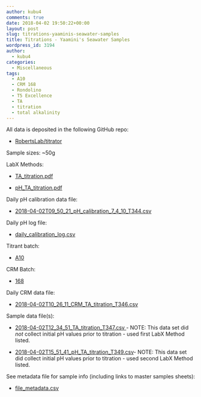 ```yaml
---
author: kubu4
comments: true
date: 2018-04-02 19:50:22+00:00
layout: post
slug: titrations-yaaminis-seawater-samples
title: Titrations - Yaamini's Seawater Samples
wordpress_id: 3194
author:
  - kubu4
categories:
  - Miscellaneous
tags:
  - A10
  - CRM 168
  - Rondolino
  - T5 Excellence
  - TA
  - titration
  - total alkalinity
---
```


All data is deposited in the following GitHub repo:





  * [RobertsLab/titrator](https://github.com/RobertsLab/titrator)



Sample sizes: ~50g

LabX Methods:



  * [TA_titration.pdf](https://github.com/RobertsLab/titrator/blob/master/LabX_method_files/TA_titration.pdf)



  * [pH_TA_titration.pdf](https://github.com/RobertsLab/titrator/blob/master/LabX_method_files/pH_TA_titration.pdf)






Daily pH calibration data file:





  * [2018-04-02T09_50_21_pH_calibration_7_4_10_T344.csv](https://github.com/RobertsLab/titrator/raw/master/data/cal_data/2018-04-02T09_50_21_pH_calibration_7_4_10_T344.csv)



Daily pH log file:



  * [daily_calibration_log.csv](https://github.com/RobertsLab/titrator/blob/master/data/cal_data/daily_calibration_log.csv)



Titrant batch:



  * [A10](https://github.com/RobertsLab/titrator/blob/master/data/acid_certifications/Batch_A10_CoA.pdf)



CRM Batch:



  * [168](https://github.com/RobertsLab/titrator/blob/master/data/crm_certifications/Batch168.pdf)



Daily CRM data file:



  * [2018-04-02T10_26_11_CRM_TA_titration_T346.csv](https://github.com/RobertsLab/titrator/raw/master/data/titration_data/crm_data/2018-04-02T10_26_11_CRM_TA_titration_T346.csv)



Sample data file(s):



  * [2018-04-02T12_34_51_TA_titration_T347.csv
](https://github.com/RobertsLab/titrator/raw/master/data/titration_data/sample_data/2018-04-02T12_34_51_TA_titration_T347.csv) - NOTE: This data set did _not_ collect initial pH values prior to titration - used first LabX Method listed.



  * [2018-04-02T15_51_41_pH_TA_titration_T349.csv](https://github.com/RobertsLab/titrator/raw/master/data/titration_data/sample_data/2018-04-02T15_51_41_pH_TA_titration_T349.csv)- NOTE: This data set did collect initial pH values prior to titration - used second LabX Method listed.






See metadata file for sample info (including links to master samples sheets):





  * [file_metadata.csv](https://github.com/RobertsLab/titrator/blob/master/data/titration_data/sample_data/file_metadata.csv)


